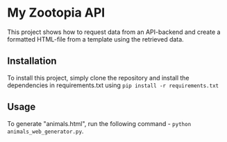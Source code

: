 # My Zootopia API

This project shows how to request data from an API-backend and create
a formatted HTML-file from a template using the retrieved data.

## Installation

To install this project, simply clone the repository and install
the dependencies in requirements.txt using `pip install -r requirements.txt`

## Usage

To generate "animals.html", run the following command - `python animals_web_generator.py`.
